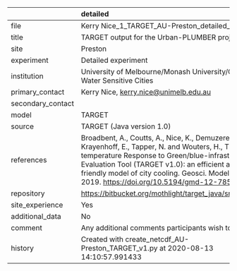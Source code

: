 |                   | detailed                                                                                                                                                                                                                                                                                                        |
|:------------------|:----------------------------------------------------------------------------------------------------------------------------------------------------------------------------------------------------------------------------------------------------------------------------------------------------------------|
| file              | Kerry Nice_1_TARGET_AU-Preston_detailed_v1.nc                                                                                                                                                                                                                                                                   |
| title             | TARGET output for the Urban-PLUMBER project                                                                                                                                                                                                                                                                     |
| site              | Preston                                                                                                                                                                                                                                                                                                         |
| experiment        | Detailed experiment                                                                                                                                                                                                                                                                                             |
| institution       | University of Melbourne/Monash University/CRC For Water Sensitive Cities                                                                                                                                                                                                                                        |
| primary_contact   | Kerry Nice, kerry.nice@unimelb.edu.au                                                                                                                                                                                                                                                                           |
| secondary_contact |                                                                                                                                                                                                                                                                                                                 |
| model             | TARGET                                                                                                                                                                                                                                                                                                          |
| source            | TARGET (Java version 1.0)                                                                                                                                                                                                                                                                                       |
| references        | Broadbent, A., Coutts, A., Nice, K., Demuzere, M., Krayenhoff, E., Tapper, N. and Wouters, H., The Air-temperature Response to Green/blue-infrastructure Evaluation Tool (TARGET v1.0): an efficient and user-friendly model of city cooling. Geosci. Model Dev., 2019. https://doi.org/10.5194/gmd-12-785-2019 |
| repository        | https://bitbucket.org/mothlight/target_java/src/master/                                                                                                                                                                                                                                                         |
| site_experience   | Yes                                                                                                                                                                                                                                                                                                             |
| additional_data   | No                                                                                                                                                                                                                                                                                                              |
| comment           | Any additional comments participants wish to record                                                                                                                                                                                                                                                             |
| history           | Created with create_netcdf_AU-Preston_TARGET_v1.py at 2020-08-13 14:10:57.991433                                                                                                                                                                                                                                |
